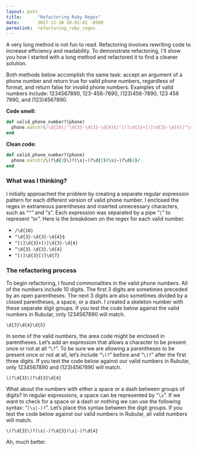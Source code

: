 ```yaml
---
layout: post
title:      "Refactoring Ruby Regex"
date:       2017-11-30 20:01:42 -0500
permalink:  refactoring_ruby_regex
---
```



A very long method is not fun to read. Refactoring involves rewriting code to increase efficiency and readability. To demonstrate refactoring, I'll show you how I started with a long method and refactored it to find a cleaner solution.

Both methods below accomplish the same task: accept an argument of a phone number and return true for valid phone numbers, regardless of format, and return false for invalid phone numbers. Examples of valid numbers include: 1234567890, 123-456-7890, (123)456-7890, 123 456 7890, and (123)4567890. 

**Code smell:**

```ruby
def valid_phone_number?(phone)
  phone.match?(/\d{10}|^\d{3}-\d{3}-\d{4}$|^[(]\d{3}+[)]\d{3}-\d{4}|^\d{3}.\d{3}.\d{4}|^[(]\d{3}[)]\d{7}/)
end
```

**Clean code:**

```ruby
def valid_phone_number?(phone)
  phone.match?/\(?\d{3}\)?(\s|-)?\d{3}(\s|-)?\d{4}/
end
```


### What was I thinking?

I initially approached the problem by creating a separate regular expression pattern for each different version of valid phone number. I enclosed the regex in extraneous parentheses and inserted unnecessary characters, such as  “`^`” and "`$`". Each expression was separated by a pipe “`|`” to represent “or”. Here is the breakdown on the regex for each valid number.

*  `/\d{10}`
*  `^\d{3}-\d{3}-\d{4}$`
*  `^[(]\d{3}+[)]\d{3}-\d{4}`
*  `^\d{3}.\d{3}.\d{4}`
*  `^[(]\d{3}[)]\d{7}` 

### The refactoring process

To begin refactoring, I found commonalities in the valid phone numbers. All of the numbers include 10 digits. The first 3 digits are sometimes preceded by an open parentheses. The next 3 digits are also sometimes divided by a closed parentheses, a space, or a dash. I created a skeleton number with these separate digit groups. If you test the code below against the valid numbers in Rubular, only 1234567890 will match. 

`\d{3}\d{4}\d{5}`

In some of the valid numbers, the area code might be enclosed in parentheses. Let’s add an expression that allows a character to be present once or not at all “`\?`”. To be sure we are allowing a parentheses to be present once or not at all, let’s include “`\(?`” before and “`\)?`”  after the first three digits. If you test the code below against our valid numbers in Rubular, only 1234567890 and (123)4567890 will match. 

`\(?\d{3}\)?\d{3}\d{4}`

What about the numbers with either a space or a dash between groups of digits? In regular expressions, a space can be represented by “`\s`”. If we want to check for a space or a dash or nothing we can use the following syntax: “`(\s|-)?`”. Let’s place this syntax between the digit groups. If you test the code below against our valid numbers in Rubular, all valid numbers will match.

`\(?\d{3}\)?(\s|-)?\d{3}(\s|-)?\d{4}`

Ah, much better.
